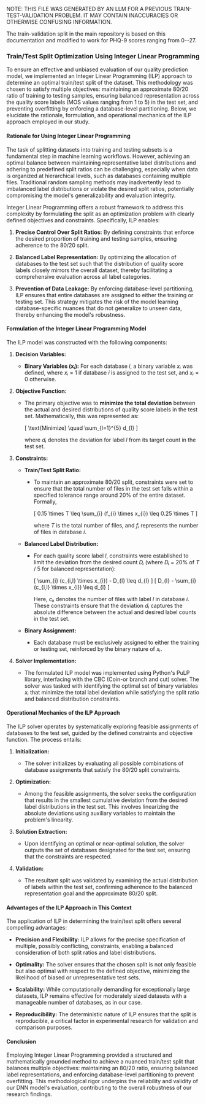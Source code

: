 NOTE: THIS FILE WAS GENERATED BY AN LLM FOR A PREVIOUS TRAIN-TEST-VALIDATION
PROBLEM. IT MAY CONTAIN INACCURACIES OR OTHERWISE CONFUSING INFORMATION.

The train-validation split in the main repository is based on this documentation
and modified to work for PHQ-9 scores ranging from 0--27.

### **Train/Test Split Optimization Using Integer Linear Programming**

To ensure an effective and unbiased evaluation of our quality prediction model, we implemented an Integer Linear Programming (ILP) approach to determine an optimal train/test split of the dataset. This methodology was chosen to satisfy multiple objectives: maintaining an approximate 80/20 ratio of training to testing samples, ensuring balanced representation across the quality score labels (MOS values ranging from 1 to 5) in the test set, and preventing overfitting by enforcing a database-level partitioning. Below, we elucidate the rationale, formulation, and operational mechanics of the ILP approach employed in our study.

#### **Rationale for Using Integer Linear Programming**

The task of splitting datasets into training and testing subsets is a fundamental step in machine learning workflows. However, achieving an optimal balance between maintaining representative label distributions and adhering to predefined split ratios can be challenging, especially when data is organized at hierarchical levels, such as databases containing multiple files. Traditional random sampling methods may inadvertently lead to imbalanced label distributions or violate the desired split ratios, potentially compromising the model's generalizability and evaluation integrity.

Integer Linear Programming offers a robust framework to address this complexity by formulating the split as an optimization problem with clearly defined objectives and constraints. Specifically, ILP enables:

1. **Precise Control Over Split Ratios:** By defining constraints that enforce the desired proportion of training and testing samples, ensuring adherence to the 80/20 split.

2. **Balanced Label Representation:** By optimizing the allocation of databases to the test set such that the distribution of quality score labels closely mirrors the overall dataset, thereby facilitating a comprehensive evaluation across all label categories.

3. **Prevention of Data Leakage:** By enforcing database-level partitioning, ILP ensures that entire databases are assigned to either the training or testing set. This strategy mitigates the risk of the model learning database-specific nuances that do not generalize to unseen data, thereby enhancing the model's robustness.

#### **Formulation of the Integer Linear Programming Model**

The ILP model was constructed with the following components:

1. **Decision Variables:**
   - **Binary Variables (xᵢ):** For each database *i*, a binary variable *xᵢ* was defined, where *xᵢ* = 1 if database *i* is assigned to the test set, and *xᵢ* = 0 otherwise.

2. **Objective Function:**
   - The primary objective was to **minimize the total deviation** between the actual and desired distributions of quality score labels in the test set. Mathematically, this was represented as:

     \[
     \text{Minimize} \quad \sum_{l=1}^{5} d_{l}
     \]

     where *dₗ* denotes the deviation for label *l* from its target count in the test set.

3. **Constraints:**
   - **Train/Test Split Ratio:**
     - To maintain an approximate 80/20 split, constraints were set to ensure that the total number of files in the test set falls within a specified tolerance range around 20% of the entire dataset. Formally,

       \[
       0.15 \times T \leq \sum_{i} (f_{i} \times x_{i}) \leq 0.25 \times T
       \]

       where *T* is the total number of files, and *fᵢ* represents the number of files in database *i*.

   - **Balanced Label Distribution:**
     - For each quality score label *l*, constraints were established to limit the deviation from the desired count *Dₗ* (where *Dₗ* = 20% of *T* / 5 for balanced representation):

       \[
       \sum_{i} (c_{i,l} \times x_{i}) - D_{l} \leq d_{l}
       \]
       \[
       D_{l} - \sum_{i} (c_{i,l} \times x_{i}) \leq d_{l}
       \]

       Here, *cᵢₗ* denotes the number of files with label *l* in database *i*. These constraints ensure that the deviation *dₗ* captures the absolute difference between the actual and desired label counts in the test set.

   - **Binary Assignment:**
     - Each database must be exclusively assigned to either the training or testing set, reinforced by the binary nature of *xᵢ*.

4. **Solver Implementation:**
   - The formulated ILP model was implemented using Python's PuLP library, interfacing with the CBC (Coin-or branch and cut) solver. The solver was tasked with identifying the optimal set of binary variables *xᵢ* that minimize the total label deviation while satisfying the split ratio and balanced distribution constraints.

#### **Operational Mechanics of the ILP Approach**

The ILP solver operates by systematically exploring feasible assignments of databases to the test set, guided by the defined constraints and objective function. The process entails:

1. **Initialization:**
   - The solver initializes by evaluating all possible combinations of database assignments that satisfy the 80/20 split constraints.

2. **Optimization:**
   - Among the feasible assignments, the solver seeks the configuration that results in the smallest cumulative deviation from the desired label distributions in the test set. This involves linearizing the absolute deviations using auxiliary variables to maintain the problem's linearity.

3. **Solution Extraction:**
   - Upon identifying an optimal or near-optimal solution, the solver outputs the set of databases designated for the test set, ensuring that the constraints are respected.

4. **Validation:**
   - The resultant split was validated by examining the actual distribution of labels within the test set, confirming adherence to the balanced representation goal and the approximate 80/20 split.

#### **Advantages of the ILP Approach in This Context**

The application of ILP in determining the train/test split offers several compelling advantages:

- **Precision and Flexibility:** ILP allows for the precise specification of multiple, possibly conflicting, constraints, enabling a balanced consideration of both split ratios and label distributions.

- **Optimality:** The solver ensures that the chosen split is not only feasible but also optimal with respect to the defined objective, minimizing the likelihood of biased or unrepresentative test sets.

- **Scalability:** While computationally demanding for exceptionally large datasets, ILP remains effective for moderately sized datasets with a manageable number of databases, as in our case.

- **Reproducibility:** The deterministic nature of ILP ensures that the split is reproducible, a critical factor in experimental research for validation and comparison purposes.

#### **Conclusion**

Employing Integer Linear Programming provided a structured and mathematically grounded method to achieve a nuanced train/test split that balances multiple objectives: maintaining an 80/20 ratio, ensuring balanced label representations, and enforcing database-level partitioning to prevent overfitting. This methodological rigor underpins the reliability and validity of our DNN model's evaluation, contributing to the overall robustness of our research findings.
